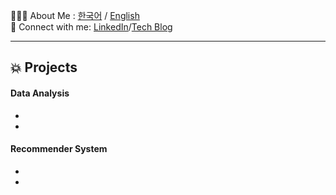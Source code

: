 
🙋🏻‍♀️ About Me : [한국어](#) / [English](#) <br>
🔗 Connect with me: [LinkedIn]()/[Tech Blog]()

---

## 💥 Projects

#### Data Analysis
-
-

#### Recommender System

-
-


